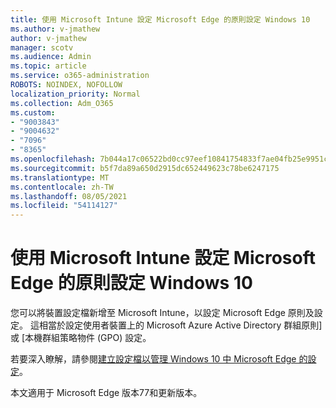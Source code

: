 ```yaml
---
title: 使用 Microsoft Intune 設定 Microsoft Edge 的原則設定 Windows 10
ms.author: v-jmathew
author: v-jmathew
manager: scotv
ms.audience: Admin
ms.topic: article
ms.service: o365-administration
ROBOTS: NOINDEX, NOFOLLOW
localization_priority: Normal
ms.collection: Adm_O365
ms.custom:
- "9003843"
- "9004632"
- "7096"
- "8365"
ms.openlocfilehash: 7b044a17c06522bd0cc97eef10841754833f7ae04fb25e9951c1d9df7e93f6f9
ms.sourcegitcommit: b5f7da89a650d2915dc652449623c78be6247175
ms.translationtype: MT
ms.contentlocale: zh-TW
ms.lasthandoff: 08/05/2021
ms.locfileid: "54114127"
---
```

# <a name="use-microsoft-intune-to-configure-microsoft-edge-policy-settings-for-windows-10"></a>使用 Microsoft Intune 設定 Microsoft Edge 的原則設定 Windows 10

您可以將裝置設定檔新增至 Microsoft Intune，以設定 Microsoft Edge 原則及設定。 這相當於設定使用者裝置上的 Microsoft Azure Active Directory 群組原則] 或 [本機群組策略物件 (GPO) 設定。

若要深入瞭解，請參閱[建立設定檔以管理 Windows 10 中 Microsoft Edge 的設定](https://go.microsoft.com/fwlink/?linkid=2133700)。

本文適用于 Microsoft Edge 版本77和更新版本。
